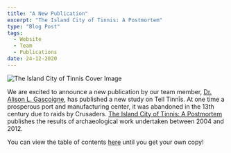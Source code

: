 ```yaml
---
title: "A New Publication"
excerpt: "The Island City of Tinnis: A Postmortem"
type: "Blog Post"
tags:
  - Website
  - Team
  - Publications
date: 24-12-2020
---
```


![The Island City of Tinnis Cover Image](https://www.egylandscape.org/blog/Gascoigne_publication_coverImage.jpg)

We are excited to announce a new publication by our team member, [Dr. Alison L. Gascoigne](https://www.egylandscape.org/members/AlisonGascoigne/), has published a new study on Tell Tinnīs. 
At one time a prosperous port and manufacturing center, it was abandoned in the 13th century due to raids by Crusaders.
[The Island City of Tinnis: A Postmortem](https://www.ifao.egnet.net/publications/catalogue/9782724707618/) publishes the results of archaeological work undertaken between 2004 and 2012.

You can view the table of contents [here](https://www.ifao.egnet.net/uploads/publications/sommaires/IF1204.pdf) until you get your own copy!
